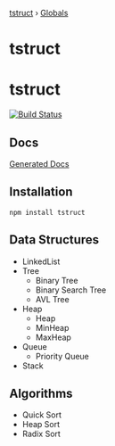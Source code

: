 [tstruct](README.md) › [Globals](globals.md)

# tstruct

# tstruct
[![Build Status](https://travis-ci.org/powerofsoul/tstruct.svg?branch=master)](https://travis-ci.org/powerofsoul/tstruct)

## Docs
[Generated Docs](docs/globals.md)

## Installation
~~~
npm install tstruct 
~~~

## Data Structures 
- LinkedList
- Tree
    - Binary Tree
    - Binary Search Tree
    - AVL Tree
- Heap
    - Heap
    - MinHeap
    - MaxHeap
- Queue
    - Priority Queue
- Stack

## Algorithms
- Quick Sort
- Heap Sort
- Radix Sort
